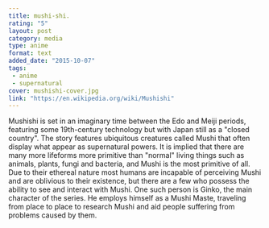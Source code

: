 ```yaml
---
title: mushi-shi. 
rating: "5"
layout: post
category: media
type: anime
format: text
added_date: "2015-10-07"
tags: 
 - anime
 - supernatural
cover: mushishi-cover.jpg
link: "https://en.wikipedia.org/wiki/Mushishi"
---
```


Mushishi is set in an imaginary time between the Edo and Meiji periods, featuring some 19th-century technology but with Japan still as a "closed country". The story features ubiquitous creatures called Mushi that often display what appear as supernatural powers. It is implied that there are many more lifeforms more primitive than "normal" living things such as animals, plants, fungi and bacteria, and Mushi is the most primitive of all. Due to their ethereal nature most humans are incapable of perceiving Mushi and are oblivious to their existence, but there are a few who possess the ability to see and interact with Mushi. One such person is Ginko, the main character of the series. He employs himself as a Mushi Maste, traveling from place to place to research Mushi and aid people suffering from problems caused by them.  
